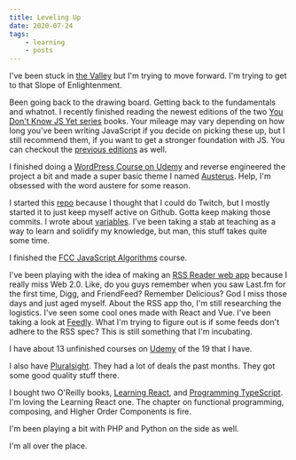 ```yaml
---
title: Leveling Up
date: 2020-07-24
tags: 
    - learning
    - posts
---
```


I've been stuck in [the Valley](https://yarocruz.github.io/the-valley-of-despair/) but I'm trying to move forward. I'm trying to get to that Slope of Enlightenment. 

Been going back to the drawing board. Getting back to the fundamentals and whatnot. I recently finished reading the newest editions of the two [You Don't Know JS Yet series](https://www.amazon.com/You-Dont-Know-JS-Yet-ebook/dp/B084BNMN7T/ref=sr_1_1_sspa?crid=1FOS8KE9WWYAJ&dchild=1&keywords=you+don%27t+know+js&qid=1595638846&sprefix=you+don%2Caps%2C172&sr=8-1-spons&psc=1&spLa=ZW5jcnlwdGVkUXVhbGlmaWVyPUEzMVVNRVJOU05VUVVQJmVuY3J5cHRlZElkPUEwMzUyMTUyMVQwNDdPVFM1NEpCUSZlbmNyeXB0ZWRBZElkPUEwNDg5OTQ4M1VRRUhNS0o5UkNFOSZ3aWRnZXROYW1lPXNwX2F0ZiZhY3Rpb249Y2xpY2tSZWRpcmVjdCZkb05vdExvZ0NsaWNrPXRydWU=) books. Your mileage may vary depending on how long you've been writing JavaScript if you decide on picking these up, but I still recommend them, if you want to get a stronger foundation with JS. You can checkout the [previous editions](https://github.com/getify/You-Dont-Know-JS/blob/1st-ed/README.md) as well.

I finished doing a [WordPress Course on Udemy](https://www.udemy.com/course/become-a-wordpress-developer-php-javascript/) and reverse engineered the project a bit and made a super basic theme I named [Austerus](http://jayc1.sgedu.site/). Help, I'm obsessed with the word austere for some reason.

I started this [repo](https://github.com/yarocruz/fundamentals) because I thought that I could do Twitch, but I mostly started it to just keep myself active on Github. Gotta keep making those commits. I wrote about [variables](https://yarocruz.github.io/fundamentals/). I've been taking a stab at teaching as a way to learn and solidify my knowledge, but man, this stuff takes quite some time. 

I finished the [FCC JavaScript Algorithms](https://www.freecodecamp.org/learn) course.

I've been playing with the idea of making an [RSS Reader web app](https://github.com/yarocruz/austere-reader) because I really miss Web 2.0. Like, do you guys remember when you saw Last.fm for the first time, Digg, and FriendFeed? Remember Delicious? God I miss those days and just aged myself. About the RSS app tho, I'm still researching the logistics. I've seen some cool ones made with React and Vue. I've been taking a look at [Feedly](https://feedly.com/). What I'm trying to figure out is if some feeds don't adhere to the RSS spec? This is still something that I'm incubating. 

I have about 13 unfinished courses on [Udemy](https://www.udemy.com/) of the 19 that I have.

I also have [Pluralsight](https://app.pluralsight.com/library/). They had a lot of deals the past months. 
They got some good quality stuff there. 

I bought two O'Reilly books, [Learning React](https://www.amazon.com/dp/1492051721/ref=nav_timeline_asin?_encoding=UTF8&psc=1), and [Programming TypeScript](https://www.amazon.com/dp/B07R86FL4K/ref=nav_timeline_asin?_encoding=UTF8&psc=1). I'm loving the Learning React one.
The chapter on functional programming, composing, and Higher Order Components is fire.

I'm been playing a bit with PHP and Python on the side as well. 

I'm all over the place. 